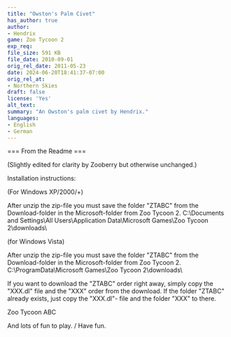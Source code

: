 ```yaml
---
title: "Owston's Palm Civet"
has_author: true
author: 
- Hendrix
game: Zoo Tycoon 2
exp_req: 
file_size: 591 KB
file_date: 2010-09-01
orig_rel_date: 2011-05-23
date: 2024-06-20T18:41:37-07:00
orig_rel_at: 
- Northern Skies
draft: false
license: 'Yes'
alt_text: 
summary: "An Owston's palm civet by Hendrix."
languages:
- English
- German
---
```


=== From the Readme ===

(Slightly edited for clarity by Zooberry but otherwise unchanged.)

Installation instructions:

(For Windows XP/2000/+)

After unzip the zip-file you must save the folder "ZTABC" from the Download-folder in the Microsoft-folder from Zoo Tycoon 2.
C:\Documents and Settings\All Users\Application Data\Microsoft Games\Zoo Tycoon 2\downloads\

(for Windows Vista)

After unzip the zip-file you must save the folder "ZTABC" from the Download-folder in the Microsoft-folder from Zoo Tycoon 2.
C:\ProgramData\Microsoft Games\Zoo Tycoon 2\downloads\

If you want to download the "ZTABC" order right away, simply copy the "XXX.dl" file and the "XXX" order from the download.
If the folder "ZTABC" already exists, just copy the "XXX.dl"- file and the folder "XXX" to there.

Zoo Tycoon ABC

And lots of fun to play. / Have fun.